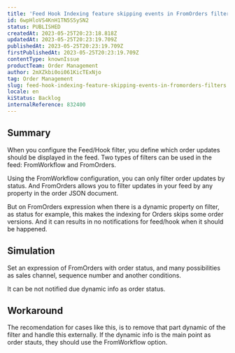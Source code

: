 ```yaml
---
title: 'Feed Hook Indexing feature skipping events in FromOrders filters'
id: 6wpHloVS4KnH1TN5S5ySN2
status: PUBLISHED
createdAt: 2023-05-25T20:23:18.818Z
updatedAt: 2023-05-25T20:23:19.709Z
publishedAt: 2023-05-25T20:23:19.709Z
firstPublishedAt: 2023-05-25T20:23:19.709Z
contentType: knownIssue
productTeam: Order Management
author: 2mXZkbi0oi061KicTExNjo
tag: Order Management
slug: feed-hook-indexing-feature-skipping-events-in-fromorders-filters
locale: en
kiStatus: Backlog
internalReference: 832400
---
```


## Summary


When you configure the Feed/Hook filter, you define which order updates should be displayed in the feed. Two types of filters can be used in the feed: FromWorkflow and FromOrders.

Using the FromWorkflow configuration, you can only filter order updates by status.
And FromOrders allows you to filter updates in your feed by any property in the order JSON document.

But on FromOrders expression when there is a dynamic property on filter, as status for example, this makes the indexing for Orders skips some order versions.
And it can results in no notifications for feed/hook when it should be happened.


##

## Simulation


Set an expression of FromOrders with order status, and many possibilities as sales channel, sequence number and another conditions.

It can be not notified due dynamic info as order status.


##

## Workaround


The recomendation for cases like this, is to remove that part dynamic of the filter and handle this externally.
If the dynamic info is the main point as order stauts, they should use the FromWorkflow option.





